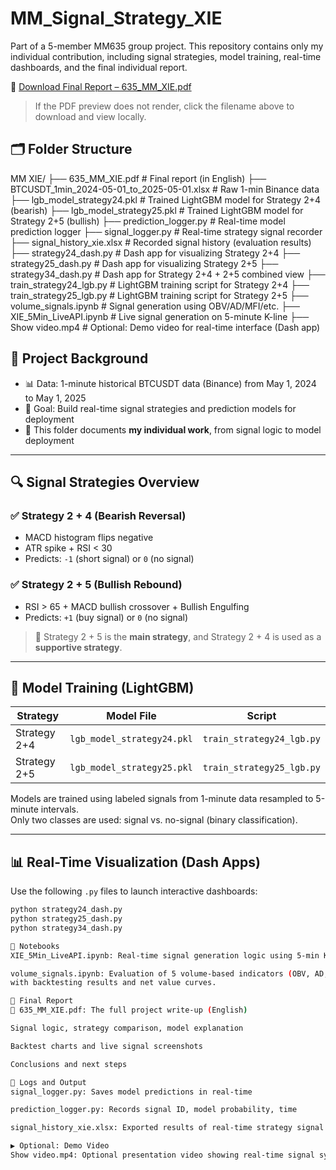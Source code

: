 # MM_Signal_Strategy_XIE
Part of a 5-member MM635 group project. This repository contains only my individual contribution, including signal strategies, model training, real-time dashboards, and the final individual report.

📎 [Download Final Report – 635_MM_XIE.pdf](./635_MM_XIE.pdf)

> If the PDF preview does not render, click the filename above to download and view locally.

## 🗂️ Folder Structure
MM XIE/
├── 635_MM_XIE.pdf # Final report (in English)
├── BTCUSDT_1min_2024-05-01_to_2025-05-01.xlsx # Raw 1-min Binance data
├── lgb_model_strategy24.pkl # Trained LightGBM model for Strategy 2+4 (bearish)
├── lgb_model_strategy25.pkl # Trained LightGBM model for Strategy 2+5 (bullish)
├── prediction_logger.py # Real-time model prediction logger
├── signal_logger.py # Real-time strategy signal recorder
├── signal_history_xie.xlsx # Recorded signal history (evaluation results)
├── strategy24_dash.py # Dash app for visualizing Strategy 2+4
├── strategy25_dash.py # Dash app for visualizing Strategy 2+5
├── strategy34_dash.py # Dash app for Strategy 2+4 + 2+5 combined view
├── train_strategy24_lgb.py # LightGBM training script for Strategy 2+4
├── train_strategy25_lgb.py # LightGBM training script for Strategy 2+5
├── volume_signals.ipynb # Signal generation using OBV/AD/MFI/etc.
├── XIE_5Min_LiveAPI.ipynb # Live signal generation on 5-minute K-line
├── Show video.mp4 # Optional: Demo video for real-time interface (Dash app)

## 📘 Project Background

- 📊 Data: 1-minute historical BTCUSDT data (Binance) from May 1, 2024 to May 1, 2025
- 🧠 Goal: Build real-time signal strategies and prediction models for deployment
- 👤 This folder documents **my individual work**, from signal logic to model deployment

---

## 🔍 Signal Strategies Overview

### ✅ Strategy 2 + 4 (Bearish Reversal)
- MACD histogram flips negative
- ATR spike + RSI < 30
- Predicts: `-1` (short signal) or `0` (no signal)

### ✅ Strategy 2 + 5 (Bullish Rebound)
- RSI > 65 + MACD bullish crossover + Bullish Engulfing
- Predicts: `+1` (buy signal) or `0` (no signal)

> 📌 Strategy 2 + 5 is the **main strategy**, and Strategy 2 + 4 is used as a **supportive strategy**.

---

## 🧠 Model Training (LightGBM)

| Strategy      | Model File                    | Script                  |
|---------------|-------------------------------|--------------------------|
| Strategy 2+4  | `lgb_model_strategy24.pkl`     | `train_strategy24_lgb.py` |
| Strategy 2+5  | `lgb_model_strategy25.pkl`     | `train_strategy25_lgb.py` |

Models are trained using labeled signals from 1-minute data resampled to 5-minute intervals.  
Only two classes are used: signal vs. no-signal (binary classification).

---

## 📊 Real-Time Visualization (Dash Apps)

Use the following `.py` files to launch interactive dashboards:

```bash
python strategy24_dash.py     
python strategy25_dash.py     
python strategy34_dash.py

📓 Notebooks
XIE_5Min_LiveAPI.ipynb: Real-time signal generation logic using 5-min K-line

volume_signals.ipynb: Evaluation of 5 volume-based indicators (OBV, AD, ADOSC, MFI, BOP)
with backtesting results and net value curves.

📄 Final Report
📎 635_MM_XIE.pdf: The full project write-up (English)

Signal logic, strategy comparison, model explanation

Backtest charts and live signal screenshots

Conclusions and next steps

📁 Logs and Output
signal_logger.py: Saves model predictions in real-time

prediction_logger.py: Records signal ID, model probability, time

signal_history_xie.xlsx: Exported results of real-time strategy signal generation

▶️ Optional: Demo Video
Show video.mp4: Optional presentation video showing real-time signal system (Dash UI)
